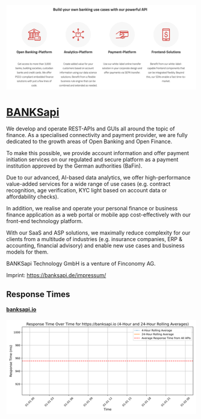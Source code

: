 [![Visit BANKSapi](imagePreview.png)](https://banksapi.de/en)

# [BANKSapi](https://banksapi.de/en)

We develop and operate REST-APIs and GUIs all around the topic of finance. As a specialised connectivity and payment provider, we are fully dedicated to the growth areas of Open Banking and Open Finance.

To make this possible, we provide account information and offer payment initiation services on our regulated and secure platform as a payment institution approved by the German authorities (BaFin).

Due to our advanced, AI-based data analytics, we offer high-performance value-added services for a wide range of use cases (e.g. contract recognition, age verification, KYC light based on account data or affordability checks).

In addition, we realise and operate your personal finance or business finance application as a web portal or mobile app cost-effectively with our front-end technology platform.

With our SaaS and ASP solutions, we maximally reduce complexity for our clients from a multitude of industries (e.g. insurance companies, ERP & accounting, financial advisory) and enable new use cases and business models for them.

BANKSapi Technology GmbH is a venture of Finconomy AG.


Imprint: https://banksapi.de/impressum/

## Response Times

#### [banksapi.io](https://banksapi.io)

![banksapi.io](response-time-charts/62616e6b736170692e696f.svg)
